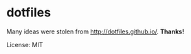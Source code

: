 dotfiles
========

Many ideas were stolen from http://dotfiles.github.io/. **Thanks!**

License: MIT
